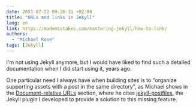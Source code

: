```yaml
---
date: 2021-07-22 09:30:31 +02:00
title: "URLs and links in Jekyll"
lang: en
link: https://mademistakes.com/mastering-jekyll/how-to-link/
authors:
  - "Michael Rose"
tags: [Jekyll]
---
```


I'm not using Jekyll anymore, but I would have liked to find such a detailed documentation when I did start using it, years ago.

One particular need I always have when building sites is to "organize supporting assets with a post in the same directory", as Michael shows in the [Document-relative URLs](https://mademistakes.com/mastering-jekyll/how-to-link/#document-relative-urls) section, where he cites [jekyll-postfiles](https://nhoizey.github.io/jekyll-postfiles/), the Jekyll plugin I developed to provide a solution to this missing feature.
